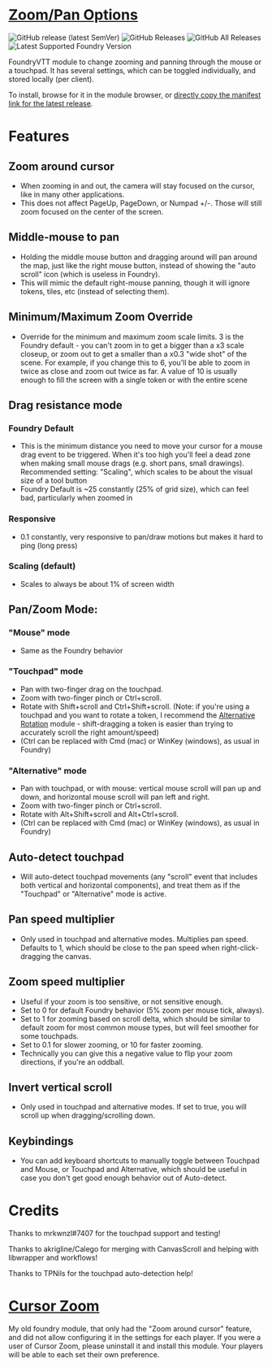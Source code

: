 # [Zoom/Pan Options](https://foundryvtt.com/packages/zoom-pan-options/)

![GitHub release (latest SemVer)](https://img.shields.io/github/v/release/shemetz/ZoomPanOptions?style=for-the-badge) 
![GitHub Releases](https://img.shields.io/github/downloads/shemetz/ZoomPanOptions/latest/total?style=for-the-badge) 
![GitHub All Releases](https://img.shields.io/github/downloads/shemetz/ZoomPanOptions/total?style=for-the-badge&label=Downloads+total)  
![Latest Supported Foundry Version](https://img.shields.io/endpoint?url=https://foundryshields.com/version?url=https://github.com/shemetz/ZoomPanOptions/raw/master/module.json)

FoundryVTT module to change zooming and panning through the mouse or a touchpad. It has several settings, which can be toggled individually, and stored locally (per client).

To install, browse for it in the module browser, or [directly copy the manifest link for the latest release](https://github.com/shemetz/ZoomPanOptions/releases/latest/download/module.json).

# Features

## Zoom around cursor
- When zooming in and out, the camera will stay focused on the cursor, like in many other applications.
- This does not affect PageUp, PageDown, or Numpad +/-. Those will still zoom focused on the center of the screen.

## Middle-mouse to pan
- Holding the middle mouse button and dragging around will pan around the map, just like the right mouse button, instead of showing the "auto scroll" icon (which is useless in Foundry).
- This will mimic the default right-mouse panning, though it will ignore tokens, tiles, etc (instead of selecting them).

## Minimum/Maximum Zoom Override
- Override for the minimum and maximum zoom scale limits. 3 is the Foundry default - you can't zoom in to get a bigger than a x3 scale closeup, or zoom out to get a smaller than a x0.3 "wide shot" of the scene. For example, if you change this to 6, you'll be able to zoom in twice as close and zoom out twice as far.  A value of 10 is usually enough to fill the screen with a single token or with the entire scene

## Drag resistance mode
### Foundry Default
- This is the minimum distance you need to move your cursor for a mouse drag event to be triggered.
  When it's too high you'll feel a dead zone when making small mouse drags (e.g. short pans, small drawings).
  Recommended setting: "Scaling", which scales to be about the visual size of a tool button
- Foundry Default is ~25 constantly (25% of grid size), which can feel bad, particularly when zoomed in

### Responsive
- 0.1 constantly, very responsive to pan/draw motions but makes it hard to ping (long press)

### Scaling (default)
- Scales to always be about 1% of screen width

## Pan/Zoom Mode:
### "Mouse" mode
- Same as the Foundry behavior

### "Touchpad" mode
- Pan with two-finger drag on the touchpad.
- Zoom with two-finger pinch or Ctrl+scroll.
- Rotate with Shift+scroll and Ctrl+Shift+scroll.
  (Note: if you're using a touchpad and you want to rotate a token, I recommend the [Alternative Rotation](https://github.com/shemetz/AlternativeRotation) module - shift-dragging a token is easier than trying to accurately scroll the right amount/speed)
- (Ctrl can be replaced with Cmd (mac) or WinKey (windows), as usual in Foundry)

### "Alternative" mode
- Pan with touchpad, or with mouse: vertical mouse scroll will pan up and down, and horizontal mouse scroll will pan left and right.
- Zoom with two-finger pinch or Ctrl+scroll.
- Rotate with Alt+Shift+scroll and Alt+Ctrl+scroll.
- (Ctrl can be replaced with Cmd (mac) or WinKey (windows), as usual in Foundry)

## Auto-detect touchpad
- Will auto-detect touchpad movements (any "scroll" event that includes both vertical and horizontal components), and treat them as if the "Touchpad" or "Alternative" mode is active.

## Pan speed multiplier
- Only used in touchpad and alternative modes. Multiplies pan speed. Defaults to 1, which should be close to the pan speed when right-click-dragging the canvas.

## Zoom speed multiplier
- Useful if your zoom is too sensitive, or not sensitive enough.
- Set to 0 for default Foundry behavior (5% zoom per mouse tick, always).
- Set to 1 for zooming based on scroll delta, which should be similar to default zoom for most common mouse types, but will feel smoother for some touchpads.
- Set to 0.1 for slower zooming, or 10 for faster zooming.
- Technically you can give this a negative value to flip your zoom directions, if you're an oddball. 

## Invert vertical scroll
- Only used in touchpad and alternative modes. If set to true, you will scroll up when dragging/scrolling down.

## Keybindings
- You can add keyboard shortcuts to manually toggle between Touchpad and Mouse, or Touchpad and Alternative, which should
be useful in case you don't get good enough behavior out of Auto-detect.

# Credits

Thanks to mrkwnzl#7407 for the touchpad support and testing!

Thanks to akrigline/Calego for merging with CanvasScroll and helping with libwrapper and workflows! 

Thanks to TPNils for the touchpad auto-detection help!

# [Cursor Zoom](https://github.com/shemetz/CursorZoom)
My old foundry module, that only had the "Zoom around cursor" feature, and did not allow configuring it in the settings for each player.
If you were a user of Cursor Zoom, please uninstall it and install this module. Your players will be able to each set their own preference.

